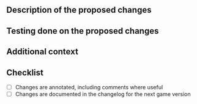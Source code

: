 <!-- General useful tooling:
    - [ScreenToGif](https://www.screentogif.com/): Free, open source screen recorder that can export to MP4. If the changes are visual, these can help you tell us exactly what the changes imply!
-->

## Description of the proposed changes
<!-- A clear and concise description (or visuals) of what the changes imply. 
If it closes an issue, make sure to use closing keywords to automatically link the issue. -->


## Testing done on the proposed changes
<!-- List all relevant testing that you've done to confirm the changes work. -->


## Additional context
<!-- Add any other context about the pull request here. -->


## Checklist

- [ ] Changes are annotated, including comments where useful
- [ ] Changes are documented in the changelog for the next game version
